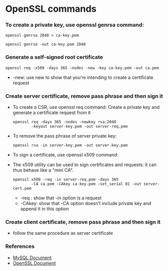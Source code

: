 # OpenSSL commands

### To create a private key, use openssl genrsa command:

```
openssl genrsa 2048 > ca-key.pem
```

```
openssl genrsa -out ca-key.pem 2048
```

### Generate a self-signed root certificate

```
openssl req -x509 -days 365 -nodes -new -key ca-key.pem -out ca.pem
```

* -new: use new to show that you’re intending to create a certificate request


### Create server certificate, remove pass phrase and then sign it
* To create a CSR, use openssl req command:
Create a private key and generate a certificate request from it

	```
	openssl req -days 365 -nodes -newkey rsa:2048 
			-keyout server-key.pem -out server-req.pem
	```

* To remove the pass phrase of server private key:

	```
	openssl rsa -in server-key.pem -out server-key.pem
	```

* To sign a certificate, use openssl x509 command: 
 - The x509 utility can be used to sign certificates and requests: it can thus behave like a "mini CA".

	```
	openssl x509 -req -in server-req.pem -days 365 
			-CA ca.pem -CAkey ca-key.pem -set_serial 01 -out server-cert.pem
	```	
	
	* -req : show that -in option is a request
	* -CAkey: show that -CA option doesn’t include private key and append it in this option


### Create client certificate, remove pass phrase and then sign it
* follow the same procedure as server certificate

### References
* [MySQL Document](https://dev.mysql.com/doc/refman/8.0/en/creating-ssl-files-using-openssl.html)
* [OpenSSL Document](https://www.openssl.org/docs/)
